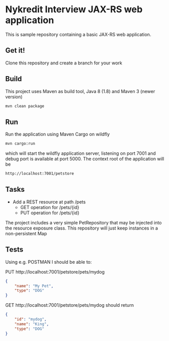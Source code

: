 # Nykredit Interview JAX-RS web application

This is sample repository containing a basic JAX-RS web application.


## Get it!

Clone this repository and create a branch for your work


## Build

This project uses Maven as build tool, Java 8 (1.8) and Maven 3 (newer version) 

```sh 
mvn clean package
```

## Run

Run the application using Maven Cargo on wildfly

```sh 
mvn cargo:run
```
 
which will start the wildfly application server, listening on port 7001 and debug port is available at port 5000.
The context root of the application will be 

```sh
http://localhost:7001/petstore
```


## Tasks

* Add a REST resource at path /pets
    * GET operation for /pets/{id}
    * PUT operation for /pets/{id}

The project includes a very simple PetRepository that may be injected into the resource exposure class. This repository will just keep instances in a non-persistent Map

## Tests

Using e.g. POSTMAN I should be able to:

PUT http://localhost:7001/petstore/pets/mydog

```JSON
{
	"name": "My Pet",
	"type": "DOG"
}
```

GET http://localhost:7001/petstore/pets/mydog should return

```JSON
{
    "id": "mydog",
    "name": "King",
    "type": "DOG"
}
```






